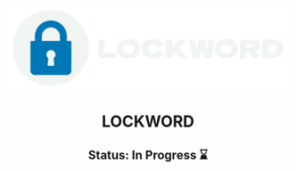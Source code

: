 <img src="/preview-images/logo-bg-white.png">

<h1 style = "text-align: center">LOCKWORD</h1>

<h2 style = "text-align: center"> Status: In Progress ⌛

<br>

<p style = "text-align: center; font-weight: 200">   

